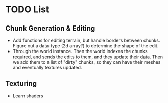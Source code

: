 # TODO List

## Chunk Generation & Editing

- Add functions for editing terrain, but handle borders between chunks. Figure out a data-type (2d array?) to determine the shape of the edit.
- Through the world instance. Then the world indexes the chunks required, and sends the edits to them, and they update their data. Then we add them to a list of "dirty" chunks, so they can have their meshes and eventually textures updated.

## Texturing

- Learn shaders
